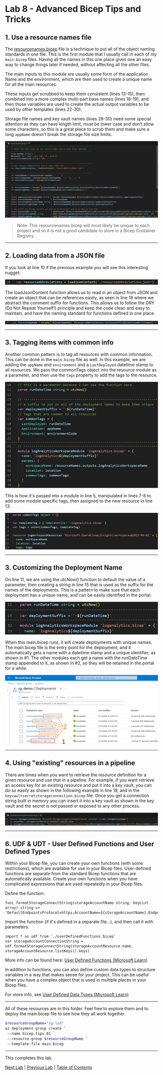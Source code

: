 # Lab 8 - Advanced Bicep Tips and Tricks

## 1. Use a resource names file

The [resourcenames.bicep](resourcenames.bicep) file is a technique to put all of the object naming standards in one file. This is the first module that I usually call in each of my `main.bicep` files. Having all the names in this one place gives one an easy way to change things later if needed, without affecting all the other files.

The main inputs to this module are usually some form of the application Name and the environment, which are then used to create a unique name for all the main resources.

These inputs get scrubbed to keep them consistent (lines 13-15), then combined into a more complex multi-part base names (lines 18-19), and then those variables are used to create the actual output variables to be used by other templates (lines 22-30).

Storage file names and key vault names (lines 28-30) need some special attention as they can have length limit, must be lower case and don’t allow some characters, so this is a great place to scrub them and make sure a long `appName` doesn’t break the storage file size limits.

![Resource Names 1](img/ResourceNames_01.png)

> Note: This resourcenames.bicep will most likely be unique to each project and so it is not a good candidate to store in a Bicep Container Registry.

---

## 2. Loading data from a JSON file

If you look at line 10 if the previous example you will see this interesting nugget:

![Resource Names 2](img/ResourceNames_02.png)

The loadJsonContent function allows us to read in an object from JSON and create an object that can be references easily, as seen in line 18 where we abstract the comment suffix for functions.  This allows us to follow the DRY (Do Not Repeat Yourself!) principle and keep the code clean and easy to maintain, and have the naming standard for functions defined in one place.

![Resource Names 3](img/ResourceNames_03.png)

---

## 3. Tagging items with common info

Another common pattern is to tag all resources with common information.  This can be done in the `main.bicep` file as well.  In this example, we are adding the `appName` and `environment` and a `LastDeployed` datetime stamp to all resources.  We pass the commonTags object into the resource module as a parameter, and then use the `tags` property to add the tags to the resource.

![Main Bicep 1](img/MainBicep_01.png)

This is how it's passed into a module in line 5, manipulated in lines 7-8 to add some module specific tags, then assigned to the new resource in line 13:

![Log Analytics 1](img/LogAnalytics_01.png)

---

## 3. Customizing the Deployment Name

On line 11, we are using the utcNow() function to default the value of a parameter, then creating a string in line 15 that is used as the suffix for the names of the deployments.  This is a pattern to make sure that each deployment has a unique name, and can be easily identified in the portal.

![Main Bicep 2](img/MainBicep_02.png)

When this main.bicep runs, it will create deployments with unique names. The main.bicep file is the entry point for the deployment, and it automatically gets a name with a datetime stamp and a unique identifier, as shown in #1.  The other modules each get a name with the runDateTime stamp appended to it, as shown in #2, so they will be retained in the portal for a while.

![Main Bicep 3](img/MainBicep_03.png)

---

## 4. Using "existing" resources in a pipeline

There are times when you want to retrieve the resource definition for a given resource and use that in a pipeline. For example, if you want retrieve an access key for an existing resource and put it into a key vault, you can do so easily as shown in the following example in line 18, and in the `keyvaultsecretstorageconnection.bicep` file.  Once you get a connection string built in memory you can insert it into a key vault as shown in the key vault and the secret is not passed or exposed to any other process.

![Main Bicep 3](img/Existing_Resources_01.png)

---

## 6. UDF & UDT - User Defined Functions and User Defined Types

Within your Bicep file, you can create your own functions (with some restrictions), which are available for use in your Bicep files. User-defined functions are separate from the standard Bicep functions that are automatically available. Create your own functions when you have complicated expressions that are used repeatedly in your Bicep files.

Define the function:

``` bicep
func formatStorageConnectString(storageAccountName string, keyList array) string => 'DefaultEndpointsProtocol=https;AccountName=${storageAccountName};EndpointSuffix=${environment().suffixes.storage};AccountKey=${keyList[0].value}'

```

Import the function (if it's defined in a separate file...), and then call it with parameters:

``` bicep
import * as udf from './userDefinedFunctions.bicep'
var storageAccountConnectionString = udf.formatStorageConnectString(storageAccountResource.name, storageAccountResource.listKeys().keys)

```

More info can be found here:
[User Defined Functions (Microsoft Learn)](https://learn.microsoft.com/en-us/azure/azure-resource-manager/bicep/user-defined-functions)

In addition to functions, you can also define custom data types to structure variables in a way that makes sense for your project. This can be useful when you have a complex object that is used in multiple places in your Bicep files.

For more info, see [User Defined Data Types (Microsoft Learn)](https://learn.microsoft.com/en-us/azure/azure-resource-manager/bicep/user-defined-data-types)

---

All of these resources are in this folder.  Feel free to explore them and to deploy the main.bicep file to see how they all work together.

``` bash
$resourceGroupName="rg-lod"
az deployment group create `
 --name bicep.tips.01 `
 --resource-group $resourceGroupName `
 --template-file main.bicep

```

---

This completes this lab.

[Next Lab](../09_Bicep_Registries/readme.md) | [Previous Lab](../07_YML_Pipeline_Deploy/readme.md) | [Table of Contents](../readme.md#bicep-labs)

